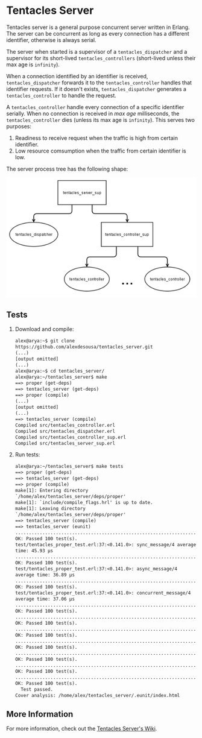 Tentacles Server
================

Tentacles server is a general purpose concurrent server written in Erlang. The server can be concurrent as long as every connection has a different identifier, otherwise is always serial.

The server when started is a supervisor of a `tentacles_dispatcher` and a supervisor for its short-lived `tentacles_controllers` (short-lived unless their max age is `infinity`).

When a connection identified by an identifier is received, `tentacles_dispatcher` forwards it to the `tentacles_controller` handles that identifier requests. If it doesn't exists, `tentacles_dispatcher` generates a `tentacles_controller` to handle the request.

A `tentacles_controller` handle every connection of a specific identifier serially. When no connection is received in *max age* milliseconds, the `tentacles_controller` dies (unless its max age is `infinity`). This serves two purposes:

1. Readiness to receive request when the traffic is high from certain identifier.
2. Low resource comsumption when the traffic from certain identifier is low.

The server process tree has the following shape:

![Tentacles Server](.readme/tentacles_supervisors.png)

Tests
-----

1. Download and compile:

    ```shell
    alex@arya:~$ git clone https://github.com/alexdesousa/tentacles_server.git
    (...)
    [output omitted]
    (...)
    alex@arya:~$ cd tentacles_server/
    alex@arya:~/tentacles_server$ make
    ==> proper (get-deps)
    ==> tentacles_server (get-deps)
    ==> proper (compile)
    (...)
    [output omitted]
    (...)
    ==> tentacles_server (compile)
    Compiled src/tentacles_controller.erl
    Compiled src/tentacles_dispatcher.erl
    Compiled src/tentacles_controller_sup.erl
    Compiled src/tentacles_server_sup.erl
    ```

2. Run tests:

    ```shell
    alex@arya:~/tentacles_server$ make tests
    ==> proper (get-deps)
    ==> tentacles_server (get-deps)
    ==> proper (compile)
    make[1]: Entering directory `/home/alex/tentacles_server/deps/proper'
    make[1]: `include/compile_flags.hrl' is up to date.
    make[1]: Leaving directory `/home/alex/tentacles_server/deps/proper'
    ==> tentacles_server (compile)
    ==> tentacles_server (eunit)
    ....................................................................................................
    OK: Passed 100 test(s).
    test/tentacles_proper_test.erl:37:<0.141.0>: sync_message/4 average time: 45.93 μs
    ....................................................................................................
    OK: Passed 100 test(s).
    test/tentacles_proper_test.erl:37:<0.141.0>: async_message/4 average time: 36.89 μs
    ....................................................................................................
    OK: Passed 100 test(s).
    test/tentacles_proper_test.erl:37:<0.141.0>: concurrent_message/4 average time: 37.06 μs
    ....................................................................................................
    OK: Passed 100 test(s).
    ....................................................................................................
    OK: Passed 100 test(s).
    ....................................................................................................
    OK: Passed 100 test(s).
    ....................................................................................................
    OK: Passed 100 test(s).
    ....................................................................................................
    OK: Passed 100 test(s).
    ....................................................................................................
    OK: Passed 100 test(s).
    ....................................................................................................
    OK: Passed 100 test(s).
      Test passed.
    Cover analysis: /home/alex/tentacles_server/.eunit/index.html
    ```

More Information
----------------

For more information, check out the [Tentacles Server's Wiki](https://github.com/alexdesousa/tentacles_server/wiki).
